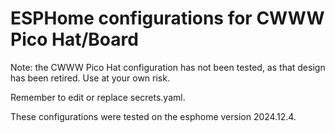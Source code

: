 # ESPHome configurations for CWWW Pico Hat/Board

Note: the CWWW Pico Hat configuration has not been tested, as that design has
been retired. Use at your own risk.

Remember to edit or replace secrets.yaml.

These configurations were tested on the esphome version 2024.12.4.
